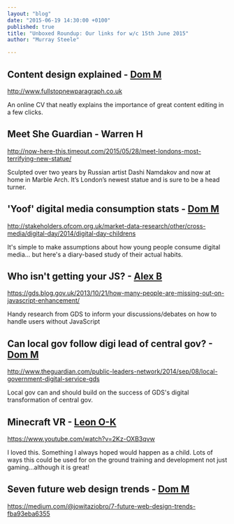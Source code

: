 ```yaml
---
layout: "blog"
date: "2015-06-19 14:30:00 +0100"
published: true
title: "Unboxed Roundup: Our links for w/c 15th June 2015"
author: "Murray Steele"

---
```


## Content design explained - [Dom M](http://www.unboxedconsulting.com/people/dominic-mason)

http://www.fullstopnewparagraph.co.uk

An online CV that neatly explains the importance of great content editing in a few clicks.

## Meet She Guardian - Warren H

http://now-here-this.timeout.com/2015/05/28/meet-londons-most-terrifying-new-statue/

Sculpted over two years by Russian artist Dashi Namdakov and now at home in Marble Arch. It’s London’s newest statue and is sure to be a head turner.

## 'Yoof' digital media consumption stats - [Dom M](http://www.unboxedconsulting.com/people/dominic-mason)

http://stakeholders.ofcom.org.uk/market-data-research/other/cross-media/digital-day/2014/digital-day-childrens

It's simple to make assumptions about how young people consume digital media... but here's a diary-based study of their actual habits.

## Who isn't getting your JS? - [Alex B](http://www.unboxedconsulting.com/people/alex-bobin)

https://gds.blog.gov.uk/2013/10/21/how-many-people-are-missing-out-on-javascript-enhancement/

Handy research from GDS to inform your discussions/debates on how to handle users without JavaScript

## Can local gov follow digi lead of central gov? - [Dom M](http://www.unboxedconsulting.com/people/dominic-mason)

http://www.theguardian.com/public-leaders-network/2014/sep/08/local-government-digital-service-gds

Local gov can and should build on the success of GDS's digital transformation of central gov.

## Minecraft VR - [Leon O-K](https://www.linkedin.com/pub/leon-odey-knight/8/963/802)

https://www.youtube.com/watch?v=2Kz-OXB3qvw

I loved this. Something I always hoped would happen as a child. Lots of ways this could be used for on the ground training and development not just gaming...although it is great!

## Seven future web design trends - [Dom M](http://www.unboxedconsulting.com/people/dominic-mason)

https://medium.com/@jowitaziobro/7-future-web-design-trends-fba93eba6355


